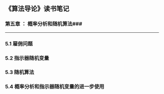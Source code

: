 ## 《算法导论》读书笔记 ##

### 第五章 ： 概率分析和随机算法###

----------

### **5.1 雇佣问题**
### **5.2 指示器随机变量**
### **5.3 随机算法**
### **5.4 概率分析和指示器随机变量的进一步使用**
